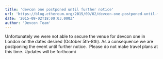 ```yaml
---
title: 'devcon one postponed until further notice'
url: 'https://blog.ethereum.org/2015/09/02/devcon-one-postponed-until-further-notice/'
date: '2015-09-02T18:00:03.000Z'
author: 'Devcon Team'
---
```

Unfortunately we were not able to secure the venue for devcon one in London on the dates desired (October 5th-8th). As a consequence we are postponing the event until further notice.  Please do not make travel plans at this time. Updates will be forthcomi